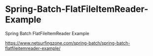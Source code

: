 # Spring-Batch-FlatFileItemReader-Example
Spring Batch FlatFileItemReader Example

https://www.netsurfingzone.com/spring-batch/spring-batch-flatfileitemreader-example/
